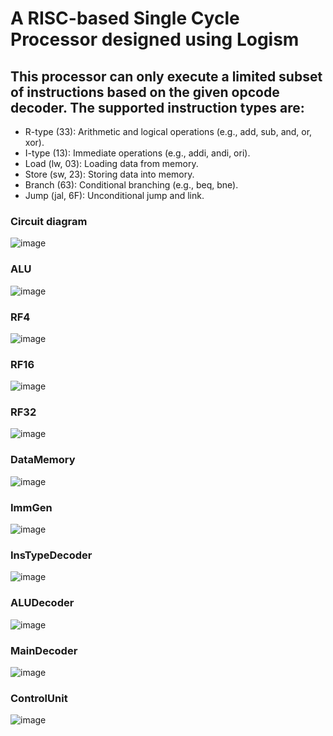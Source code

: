 # A RISC-based Single Cycle Processor designed using Logism

## This processor can only execute a limited subset of instructions based on the given opcode decoder. The supported instruction types are:
- R-type (33): Arithmetic and logical operations (e.g., add, sub, and, or, xor).
- I-type (13): Immediate operations (e.g., addi, andi, ori).
- Load (lw, 03): Loading data from memory.
- Store (sw, 23): Storing data into memory.
- Branch (63): Conditional branching (e.g., beq, bne).
- Jump (jal, 6F): Unconditional jump and link.

### Circuit diagram
![image](https://github.com/user-attachments/assets/ae8e790c-fb8a-4b1f-8605-0f150c0be12f)

### ALU
![image](https://github.com/user-attachments/assets/6761db8e-08c3-42c4-8435-69053601dae7)

### RF4
![image](https://github.com/user-attachments/assets/f12a85ea-3ebd-4626-be3f-90b4c5119db3)

### RF16 
![image](https://github.com/user-attachments/assets/528258ac-eb6a-4a2f-afea-adeb0dd429a5)

### RF32
![image](https://github.com/user-attachments/assets/4c9078ba-528d-4cf4-bc00-6794550d269b)

### DataMemory
![image](https://github.com/user-attachments/assets/1eeafbb1-a109-436c-8c28-0d65c42be123)

### ImmGen
![image](https://github.com/user-attachments/assets/44f1f985-4d53-4a1b-b471-628634d10f64)

### InsTypeDecoder
![image](https://github.com/user-attachments/assets/e1e708ab-8706-4546-b14a-e412fcf3257f)

### ALUDecoder
![image](https://github.com/user-attachments/assets/f4d4a729-6c74-4bab-9d5c-55850736620a)

### MainDecoder
![image](https://github.com/user-attachments/assets/c1a2b6e6-bc86-4114-9a9b-ca373d1bd4d0)

### ControlUnit
![image](https://github.com/user-attachments/assets/8f49b57b-755f-4bfe-a17c-c620836fed35)
